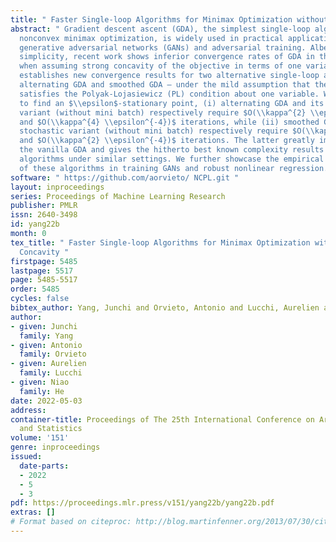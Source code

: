 ```yaml
---
title: " Faster Single-loop Algorithms for Minimax Optimization without Strong Concavity "
abstract: " Gradient descent ascent (GDA), the simplest single-loop algorithm for
  nonconvex minimax optimization, is widely used in practical applications such as
  generative adversarial networks (GANs) and adversarial training. Albeit its desirable
  simplicity, recent work shows inferior convergence rates of GDA in theory, even
  when assuming strong concavity of the objective in terms of one variable. This paper
  establishes new convergence results for two alternative single-loop algorithms –
  alternating GDA and smoothed GDA – under the mild assumption that the objective
  satisfies the Polyak-Lojasiewicz (PL) condition about one variable. We prove that,
  to find an $\\epsilon$-stationary point, (i) alternating GDA and its stochastic
  variant (without mini batch) respectively require $O(\\kappa^{2} \\epsilon^{-2})$
  and $O(\\kappa^{4} \\epsilon^{-4})$ iterations, while (ii) smoothed GDA and its
  stochastic variant (without mini batch) respectively require $O(\\kappa \\epsilon^{-2})$
  and $O(\\kappa^{2} \\epsilon^{-4})$ iterations. The latter greatly improves over
  the vanilla GDA and gives the hitherto best known complexity results among single-loop
  algorithms under similar settings. We further showcase the empirical efficiency
  of these algorithms in training GANs and robust nonlinear regression. "
software: " https://github.com/aorvieto/ NCPL.git "
layout: inproceedings
series: Proceedings of Machine Learning Research
publisher: PMLR
issn: 2640-3498
id: yang22b
month: 0
tex_title: " Faster Single-loop Algorithms for Minimax Optimization without Strong
  Concavity "
firstpage: 5485
lastpage: 5517
page: 5485-5517
order: 5485
cycles: false
bibtex_author: Yang, Junchi and Orvieto, Antonio and Lucchi, Aurelien and He, Niao
author:
- given: Junchi
  family: Yang
- given: Antonio
  family: Orvieto
- given: Aurelien
  family: Lucchi
- given: Niao
  family: He
date: 2022-05-03
address:
container-title: Proceedings of The 25th International Conference on Artificial Intelligence
  and Statistics
volume: '151'
genre: inproceedings
issued:
  date-parts:
  - 2022
  - 5
  - 3
pdf: https://proceedings.mlr.press/v151/yang22b/yang22b.pdf
extras: []
# Format based on citeproc: http://blog.martinfenner.org/2013/07/30/citeproc-yaml-for-bibliographies/
---
```

